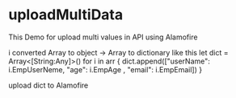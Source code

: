 # uploadMultiData

This Demo for upload multi values in API using Alamofire
 
i converted Array to object -> Array to dictionary like this
     let dict = Array<[String:Any]>()
     for i in arr {
         dict.append(["userName": i.EmpUserNeme, "age": i.EmpAge , "email": i.EmpEmail])
     }
  
  upload dict to Alamofire
